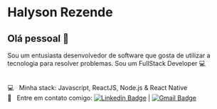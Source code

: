 # Halyson Rezende

## Olá pessoal 👋
Sou um entusiasta desenvolvedor de software que gosta de utilizar a tecnologia para resolver problemas.
Sou um FullStack Developer :computer:

 <br/> :computer: &nbsp; Minha stack: Javascript, ReactJS, Node.js & React Native
 <br/> :email: &nbsp; Entre em contato comigo: [![Linkedin Badge](https://img.shields.io/badge/-HalysonRezende-blue?style=flat-square&logo=Linkedin&logoColor=white&link=https://www.linkedin.com/in/halyson-r-215a11ab/)](https://www.linkedin.com/in/halyson-r-215a11ab/) 
| 
[![Gmail Badge](https://img.shields.io/badge/-halyson97@gmail.com-c14438?style=flat-square&logo=Gmail&logoColor=white&link=mailto:halyson97@gmail.com)](mailto:halyson97@gmail.com)

